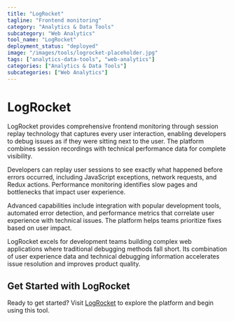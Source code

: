 ```yaml
---
title: "LogRocket"
tagline: "Frontend monitoring"
category: "Analytics & Data Tools"
subcategory: "Web Analytics"
tool_name: "LogRocket"
deployment_status: "deployed"
image: "/images/tools/logrocket-placeholder.jpg"
tags: ["analytics-data-tools", "web-analytics"]
categories: ["Analytics & Data Tools"]
subcategories: ["Web Analytics"]
---
```


# LogRocket

LogRocket provides comprehensive frontend monitoring through session replay technology that captures every user interaction, enabling developers to debug issues as if they were sitting next to the user. The platform combines session recordings with technical performance data for complete visibility.

Developers can replay user sessions to see exactly what happened before errors occurred, including JavaScript exceptions, network requests, and Redux actions. Performance monitoring identifies slow pages and bottlenecks that impact user experience.

Advanced capabilities include integration with popular development tools, automated error detection, and performance metrics that correlate user experience with technical issues. The platform helps teams prioritize fixes based on user impact.

LogRocket excels for development teams building complex web applications where traditional debugging methods fall short. Its combination of user experience data and technical debugging information accelerates issue resolution and improves product quality.
## Get Started with LogRocket

Ready to get started? Visit [LogRocket](https://logrocket.com) to explore the platform and begin using this tool.
